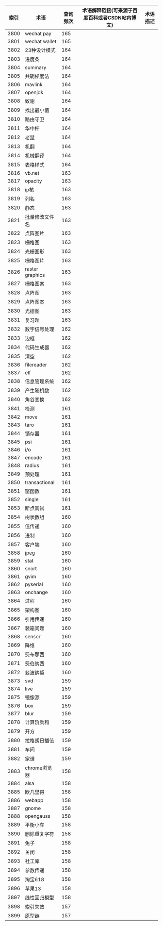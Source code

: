 | 索引   | 术语              | 查询频次 | 术语解释链接(可来源于百度百科或者CSDN站内博文) | 术语描述 |
| ---- | --------------- | ---- | -------------------------- | ---- |
| 3800 | wechat pay      | 165  |                            |      |
| 3801 | wechat wallet   | 165  |                            |      |
| 3802 | 23种设计模式         | 164  |                            |      |
| 3803 | 进度条             | 164  |                            |      |
| 3804 | summary         | 164  |                            |      |
| 3805 | 共轭梯度法           | 164  |                            |      |
| 3806 | mavlink         | 164  |                            |      |
| 3807 | openjdk         | 164  |                            |      |
| 3808 | 致谢              | 164  |                            |      |
| 3809 | 找出最小值           | 164  |                            |      |
| 3810 | 路由守卫            | 164  |                            |      |
| 3811 | 华中杯             | 164  |                            |      |
| 3812 | 老鼠              | 164  |                            |      |
| 3813 | 机翻              | 164  |                            |      |
| 3814 | 机械翻译            | 164  |                            |      |
| 3815 | 表格样式            | 164  |                            |      |
| 3816 | vb.net          | 163  |                            |      |
| 3817 | opacity         | 163  |                            |      |
| 3818 | ip核             | 163  |                            |      |
| 3819 | 列名              | 163  |                            |      |
| 3820 | 静态              | 163  |                            |      |
| 3821 | 批量修改文件名         | 163  |                            |      |
| 3822 | 点阵图片            | 163  |                            |      |
| 3823 | 栅格图             | 163  |                            |      |
| 3824 | 光栅图形            | 163  |                            |      |
| 3825 | 栅格图片            | 163  |                            |      |
| 3826 | raster graphics | 163  |                            |      |
| 3827 | 栅格图案            | 163  |                            |      |
| 3828 | 点阵图             | 163  |                            |      |
| 3829 | 点阵图案            | 163  |                            |      |
| 3830 | 光栅图             | 163  |                            |      |
| 3831 | 复习题             | 163  |                            |      |
| 3832 | 数字信号处理          | 162  |                            |      |
| 3833 | 边框              | 162  |                            |      |
| 3834 | 代码生成器           | 162  |                            |      |
| 3835 | 清空              | 162  |                            |      |
| 3836 | filereader      | 162  |                            |      |
| 3837 | elf             | 162  |                            |      |
| 3838 | 信息管理系统          | 162  |                            |      |
| 3839 | 产生随机数           | 162  |                            |      |
| 3840 | 角谷变换            | 162  |                            |      |
| 3841 | 检测              | 161  |                            |      |
| 3842 | move            | 161  |                            |      |
| 3843 | taro            | 161  |                            |      |
| 3844 | 锁存器             | 161  |                            |      |
| 3845 | psi             | 161  |                            |      |
| 3846 | i/o             | 161  |                            |      |
| 3847 | encode          | 161  |                            |      |
| 3848 | radius          | 161  |                            |      |
| 3849 | 预处理             | 161  |                            |      |
| 3850 | transactional   | 161  |                            |      |
| 3851 | 窗函数             | 161  |                            |      |
| 3852 | single          | 161  |                            |      |
| 3853 | 断点调试            | 161  |                            |      |
| 3854 | 树状数组            | 160  |                            |      |
| 3855 | 值传递             | 160  |                            |      |
| 3856 | 进制              | 160  |                            |      |
| 3857 | 客户端             | 160  |                            |      |
| 3858 | jpeg            | 160  |                            |      |
| 3859 | stat            | 160  |                            |      |
| 3860 | snort           | 160  |                            |      |
| 3861 | gvim            | 160  |                            |      |
| 3862 | pyserial        | 160  |                            |      |
| 3863 | onchange        | 160  |                            |      |
| 3864 | 过程              | 160  |                            |      |
| 3865 | 架构图             | 160  |                            |      |
| 3866 | 引用传递            | 160  |                            |      |
| 3867 | 装箱问题            | 160  |                            |      |
| 3868 | sensor          | 160  |                            |      |
| 3869 | 降维              | 160  |                            |      |
| 3870 | 费布那西            | 160  |                            |      |
| 3871 | 费伯纳西            | 160  |                            |      |
| 3872 | 斐波纳契            | 160  |                            |      |
| 3873 | svd             | 159  |                            |      |
| 3874 | live            | 159  |                            |      |
| 3875 | 镜像源             | 159  |                            |      |
| 3876 | box             | 159  |                            |      |
| 3877 | blur            | 159  |                            |      |
| 3878 | 计算阶乘和           | 159  |                            |      |
| 3879 | 开方              | 159  |                            |      |
| 3880 | 拉格朗日插值          | 159  |                            |      |
| 3881 | 车间              | 159  |                            |      |
| 3882 | 家谱              | 159  |                            |      |
| 3883 | chrome浏览器       | 158  |                            |      |
| 3884 | alsa            | 158  |                            |      |
| 3885 | 欧几里得            | 158  |                            |      |
| 3886 | webapp          | 158  |                            |      |
| 3887 | gnome           | 158  |                            |      |
| 3888 | opengauss       | 158  |                            |      |
| 3889 | 平衡小车            | 158  |                            |      |
| 3890 | 删除重复字符          | 158  |                            |      |
| 3891 | 兔子              | 158  |                            |      |
| 3892 | 关闭              | 158  |                            |      |
| 3893 | 社工库             | 158  |                            |      |
| 3894 | 参数传递            | 158  |                            |      |
| 3895 | 淘宝618           | 158  |                            |      |
| 3896 | 苹果13            | 158  |                            |      |
| 3897 | 线性回归模型          | 158  |                            |      |
| 3898 | 索引失效            | 157  |                            |      |
| 3899 | 原型链             | 157  |                            |      |
